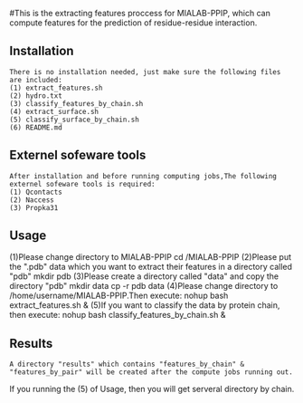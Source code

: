 #This is the extracting features proccess for MIALAB-PPIP, which can compute features for the prediction of residue-residue interaction.


## Installation
	There is no installation needed, just make sure the following files are included:
	(1) extract_features.sh
	(2) hydro.txt
	(3) classify_features_by_chain.sh
	(4) extract_surface.sh
	(5) classify_surface_by_chain.sh
	(6) README.md

## Externel sofeware tools
	After installation and before running computing jobs,The following externel sofeware tools is required:
	(1) Qcontacts		
	(2) Naccess
	(3) Propka31

## Usage
	
(1)Please change directory to MIALAB-PPIP
	cd /MIALAB-PPIP
(2)Please put the ".pdb" data which you want to extract their features in a directory called "pdb"
	mkdir pdb
(3)Please create a directory called "data" and copy the directory "pdb"
	mkdir data
	cp -r pdb data
(4)Please change directory to /home/username/MIALAB-PPIP.Then execute:
	nohup bash extract_features.sh &
(5)If you want to classify the data by protein chain, then execute:
	nohup bash classify_features_by_chain.sh &
## Results
	A directory "results" which contains "features_by_chain" & "features_by_pair" will be created after the compute jobs running out.
If you running the (5) of Usage, then you will get serveral directory by chain.
